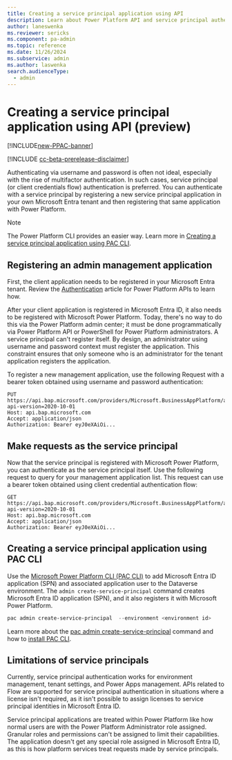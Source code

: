 ```yaml
---
title: Creating a service principal application using API
description: Learn about Power Platform API and service principal authentication.
author: laneswenka
ms.reviewer: sericks
ms.component: pa-admin
ms.topic: reference
ms.date: 11/26/2024
ms.subservice: admin
ms.author: laswenka
search.audienceType: 
  - admin
---
```


# Creating a service principal application using API (preview) 

[!INCLUDE[new-PPAC-banner](~/includes/new-PPAC-banner.md)]

[!INCLUDE [cc-beta-prerelease-disclaimer](../includes/cc-beta-prerelease-disclaimer.md)]

Authenticating via username and password is often not ideal, especially with the rise of multifactor authentication. In such cases, service principal (or client credentials flow) authentication is preferred. You can authenticate with a service principal by registering a new service principal application in your own Microsoft Entra tenant and then registering that same application with Power Platform.

> [!NOTE]
> The Power Platform CLI provides an easier way. Learn more in [Creating a service principal application using PAC CLI](#creating-a-service-principal-application-using-pac-cli).

## Registering an admin management application

First, the client application needs to be registered in your Microsoft Entra tenant. Review the [Authentication](programmability-authentication.md) article for Power Platform APIs to learn how.

After your client application is registered in Microsoft Entra ID, it also needs to be registered with Microsoft Power Platform. Today, there's no way to do this via the Power Platform admin center; it must be done programmatically via Power Platform API or PowerShell for Power Platform administrators. A service principal can't register itself. By design, an administrator using username and password context must register the application. This constraint ensures that only someone who is an administrator for the tenant application registers the application.

To register a new management application, use the following Request with a bearer token obtained using username and password authentication:

```HTTP
PUT https://api.bap.microsoft.com/providers/Microsoft.BusinessAppPlatform/adminApplications/{CLIENT_ID_FROM_AZURE_APP}?api-version=2020-10-01
Host: api.bap.microsoft.com
Accept: application/json
Authorization: Bearer eyJ0eXAiOi...
```

## Make requests as the service principal

Now that the service principal is registered with Microsoft Power Platform, you can authenticate as the service principal itself. Use the following request to query for your management application list. This request can use a bearer token obtained using client credential authentication flow:

```HTTP
GET https://api.bap.microsoft.com/providers/Microsoft.BusinessAppPlatform/adminApplications?api-version=2020-10-01
Host: api.bap.microsoft.com
Accept: application/json
Authorization: Bearer eyJ0eXAiOi...
```

## Creating a service principal application using PAC CLI

Use the [Microsoft Power Platform CLI (PAC CLI)](../developer/cli/introduction.md) to add Microsoft Entra ID application (SPN) and associated application user to the Dataverse environment. The `admin create-service-principal` command creates Microsoft Entra ID application (SPN), and it also registers it with Microsoft Power Platform.

```PowerShell
pac admin create-service-principal  --environment <environment id>
```

Learn more about the [pac admin create-service-principal](../developer/cli/reference/admin.md#pac-admin-create-service-principal) command and how to [install PAC CLI](../developer/cli/introduction.md#install-microsoft-power-platform-cli).

## Limitations of service principals

Currently, service principal authentication works for environment management, tenant settings, and Power Apps management. APIs related to Flow are supported for service principal authentication in situations where a license isn't required, as it isn't possible to assign licenses to service principal identities in Microsoft Entra ID.

Service principal applications are treated within Power Platform like how normal users are with the Power Platform Administrator role assigned. Granular roles and permissions can't be assigned to limit their capabilities. The application doesn't get any special role assigned in Microsoft Entra ID, as this is how platform services treat requests made by service principals.

